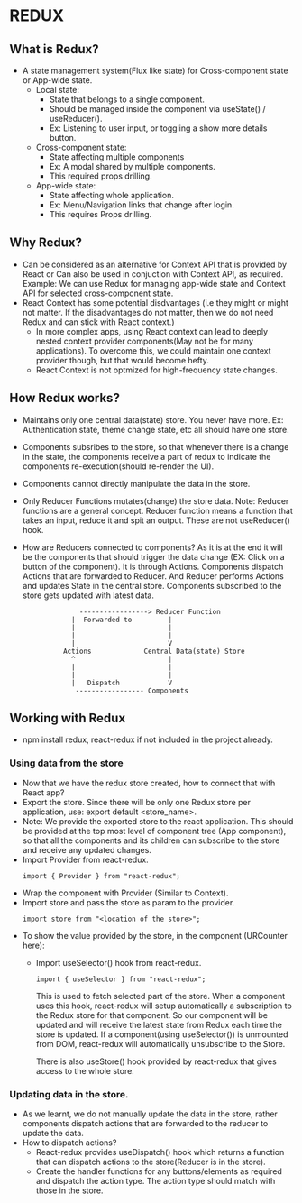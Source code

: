 # REDUX

## What is Redux?
  * A state management system(Flux like state) for Cross-component state or
    App-wide state.
    * Local state:
      - State that belongs to a single component.
      - Should be managed inside the component via useState() / useReducer().
      - Ex: Listening to user input, or toggling a show more details button.
    * Cross-component state:
      - State affecting multiple components
      - Ex: A modal shared by multiple components.
      - This required props drilling.
    * App-wide state:
      - State affecting whole application.
      - Ex: Menu/Navigation links that change after login.
      - This requires Props drilling.

## Why Redux?
  * Can be considered as an alternative for Context API that is provided by React
    or Can also be used in conjuction with Context API, as required.
    Example: We can use Redux for managing app-wide state and Context API for
    selected cross-component state.
  * React Context has some potential disdvantages (i.e they might or might not
    matter. If the disadvantages do not matter, then we do not need Redux and
    can stick with React context.)
    * In more complex apps, using React context can lead to deeply nested
      context provider components(May not be for many applications). To overcome
      this, we could maintain one context provider though, but that would become hefty.
    * React Context is not optmized for high-frequency state changes.

## How Redux works?
  * Maintains only one central data(state) store. You never have more.
    Ex: Authentication state, theme change state, etc all should have one store.
  * Components subsribes to the store, so that whenever there is a change in the
    state, the components receive a part of redux to indicate the components
    re-execution(should re-render the UI).
  * Components cannot directly manipulate the data in the store.
  * Only Reducer Functions mutates(change) the store data.
    Note: Reducer functions are a general concept. Reducer function means a
    function that takes an input, reduce it and spit an output. These are not
    useReducer() hook.
  * How are Reducers connected to components? As it is at the end it will be the
    components that should trigger the data change (EX: Click on a button of
    the component).
    It is through Actions. Components dispatch Actions that are forwarded to Reducer.
    And Reducer performs Actions and updates State in the central store. Components
    subscribed to the store gets updated with latest data.

                      -----------------> Reducer Function
                    |  Forwarded to         |
                    |                       |
                    |                       |
                    |                       V
                  Actions             Central Data(state) Store
                    ^                       |
                    |                       |
                    |                       |
                    |   Dispatch            V
                     ----------------- Components

## Working with Redux
  * npm install redux, react-redux if not included in the project already.

### Using data from the store
  * Now that we have the redux store created, how to connect that with React app?
  * Export the store. Since there will be only one Redux store per application,
    use:
    export default <store_name>.
  * Note: We provide the exported store to the react application.
    This should be provided at the top most level of component tree (App component),
    so that all the components and its children can subscribe to the store and
    receive any updated changes.
  * Import Provider from react-redux.
    ```
    import { Provider } from "react-redux";
    ```
  * Wrap the component with Provider (Similar to Context).
    <Provider><App></Provider>
  * Import store and pass the store as param to the provider.
    ```
    import store from "<location of the store>";
    ```
    <Provider store={store}><App></Provider>
  * To show the value provided by the store, in the component (URCounter here):
    - Import useSelector() hook from react-redux.
      ```
      import { useSelector } from "react-redux";
      ```
      This is used to fetch selected part of the store. When a component uses
      this hook, react-redux will setup automatically a subscription to the
      Redux store for that component. So our component will be updated and will
      receive the latest state from Redux each time the store is updated.
      If a component(using useSelector()) is unmounted from DOM, react-redux
      will automatically unsubscribe to the Store.

      There is also useStore() hook provided by react-redux that gives access to
      the whole store.
### Updating data in the store.
  * As we learnt, we do not manually update the data in the store, rather
    components dispatch actions that are forwarded to the reducer to update the data.
  * How to dispatch actions?
    - React-redux provides useDispatch() hook which returns a function that can
      dispatch actions to the store(Reducer is in the store).
    - Create the handler functions for any buttons/elements as required and
      dispatch the action type. The action type should match with those in the store.


